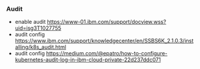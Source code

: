 ### Audit

- enable audit	https://www-01.ibm.com/support/docview.wss?uid=isg3T1027755
- audit config	https://www.ibm.com/support/knowledgecenter/en/SSBS6K_2.1.0.3/installing/k8s_audit.html
- audit config	https://medium.com/@epatro/how-to-configure-kubernetes-audit-log-in-ibm-cloud-private-22d237ddc071
